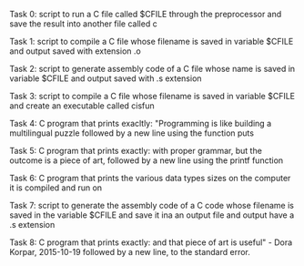 Task 0:
script to run a C file called $CFILE through the preprocessor and save the result into another file called c

Task 1:
script to compile a C file whose filename is saved in variable $CFILE and output saved with extension .o

Task 2:
script to generate assembly code of a C file whose name is saved in variable $CFILE and output saved with .s extension

Task 3:
script to compile a C file whose filename is saved in variable $CFILE and create an executable called cisfun

Task 4:
C program that prints exacltly: "Programming is like building a multilingual puzzle followed by a new line using the function puts

Task 5:
C program that prints exactly: with proper grammar, but the outcome is a piece of art, followed by a new line using the printf function

Task 6:
C program that prints the various data types sizes on the computer it is compiled and run on

Task 7:
script to generate the assembly code of a C code whose filename is saved in the variable $CFILE and save it ina an output file and output have a .s extension

Task 8:
C program that prints exactly: and that piece of art is useful" - Dora Korpar, 2015-10-19 followed by a new line, to the standard error.
